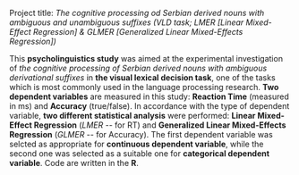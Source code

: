 Project title: *The cognitive processing od Serbian derived nouns with ambiguous and unambiguous suffixes (VLD task; LMER [Linear Mixed-Effect Regression] & GLMER [Generalized Linear Mixed-Effects Regression])*

This **psycholinguistics study** was aimed at the experimental investigation of *the cognitive processing of Serbian derived nouns with ambiguous derivational suffixes* in **the visual lexical decision task**, one of the tasks which is most commonly used in the language processing research. **Two dependent variables** are measured in this study: **Reaction Time** (measured in ms) and **Accuracy** (true/false). In accordance with the type of dependent variable, **two different statistical analysis** were performed: **Linear Mixed-Effect Regression** (*LMER* -- for RT) and **Generalized Linear Mixed-Effects Regression** (*GLMER* -- for Accuracy). The first dependent variable was selcted as appropriate for **continuous dependent variable**, while the second one was selected as a suitable one for **categorical dependent variable**. Code are written in the **R**.
